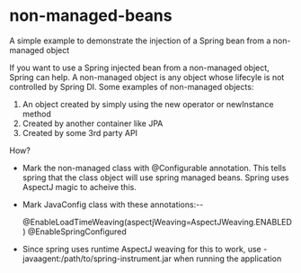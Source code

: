 non-managed-beans
=================

A simple example to demonstrate the injection of a Spring bean from a non-managed object

If you want to use a Spring injected bean from a non-managed object, Spring can help. A non-managed object is any object whose lifecyle is not controlled by Spring DI. Some examples of non-managed objects:

1. An object created by simply using the new operator or newInstance method
2. Created by another container like JPA
3. Created by some 3rd party API

How?
- Mark the non-managed class with @Configurable annotation. This tells spring that the class object will use spring managed beans. Spring uses AspectJ magic to acheive this. 

- Mark JavaConfig class with these annotations:--

   @EnableLoadTimeWeaving(aspectjWeaving=AspectJWeaving.ENABLED)
   @EnableSpringConfigured

- Since spring uses runtime AspectJ weaving for this to work, use -javaagent:/path/to/spring-instrument.jar when running the application
